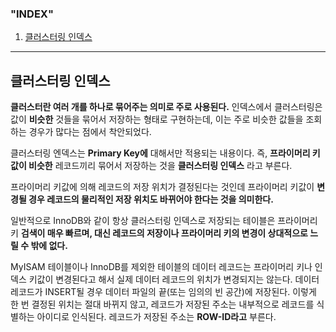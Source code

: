 ### "INDEX"

1. [클러스터링 인덱스](#클러스터링-인덱스-)

---

## 클러스터링 인덱스

**클러스터란 여러 개를 하나로 묶어주는 의미로 주로 사용된다.**
인덱스에서 클러스터링은 값이 **비슷한** 것들을 묶어서 저장하는 형태로 구현하는데, 이는 주로 비슷한 값들을 조회하는 경우가 많다는 점에서 착안되었다.

클러스터링 엔덱스는 **Primary Key에** 대해서만 적용되는 내용이다.
즉, **프라이머리 키값이 비슷한** 레코드끼리 묶어서 저장하는 것을 **클러스터링 인덱스** 라고 부른다.

프라이머리 키값에 의해 레코드의 저장 위치가 결정된다는 것인데 프라이머리 키값이 **변경될 경우 레코드의 물리적인 저장 위치도 바뀌어야 한다는 것을 의미한다.**

일반적으로 InnoDB와 같이 항상 클러스터링 인덱스로 저장되는 테이블은 프라이머리 키 **검색이 매우 빠르며, 대신 레코드의 저장이나 프라이머리 키의 변경이 상대적으로 느릴 수 밖에 없다.**

MyISAM 테이블이나 InnoDB를 제외한 테이블의 데이터 레코드는 프라이머리 키나 인덱스 키값이 변경된다고 해서 실제 데이터 레코드의 위치가 변경되지는 않는다.
데이터 레코드가 INSERT될 경우 데이터 파일의 끝(또는 임의의 빈 공간)에 저장된다.
이렇게 한 번 결정된 위치는 절대 바뀌지 않고, 레코드가 저장된 주소는 내부적으로 레코드를 식별하는 아이디로 인식된다.
레코드가 저장된 주소는 **ROW-ID라고** 부른다.
